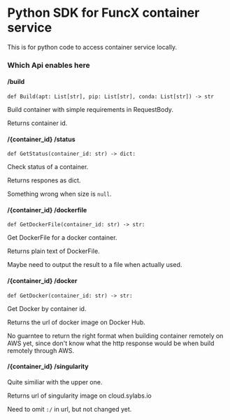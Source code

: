 # Python SDK for FuncX container service

This is for python code to access container service locally. 

### Which Api enables here

#### /build

`def Build(apt: List[str], pip: List[str], conda: List[str]) -> str`

Build container with simple requirements in RequestBody.

Returns container id.



#### /{container_id} /status

`def GetStatus(container_id: str) -> dict:`

Check status of a container.

Returns respones as dict.

Something wrong when size is `null`.



#### /{container_id} /dockerfile

`def GetDockerFile(container_id: str) -> str:`

Get DockerFile for a docker container.

Returns plain text of DockerFile.

Maybe need to output the result to a file when actually used.



#### /{container_id} /docker

`def GetDocker(container_id: str) -> str:`

Get Docker by container id.

Returns the url of docker image on Docker Hub.

No guarntee to return the right format when building container remotely on AWS yet, since don't know what the http response would be when build remotely through AWS.



#### /{container_id} /singularity

Quite similiar with the upper one.

Returns url of singularity image on cloud.sylabs.io

Need to omit `:/` in url, but not changed yet.